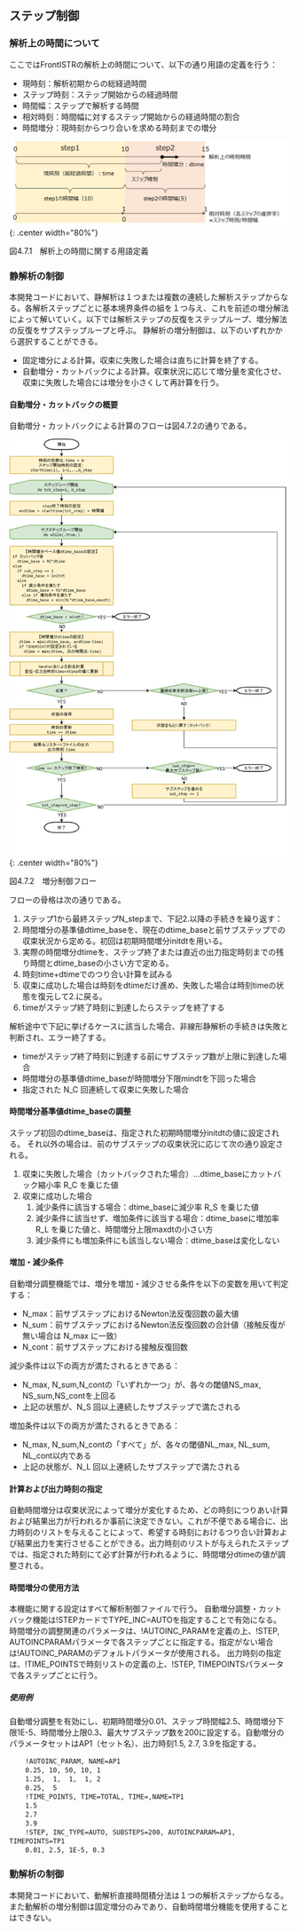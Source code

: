 ## ステップ制御

### 解析上の時間について
ここではFrontISTRの解析上の時間について、以下の通り用語の定義を行う：

- 現時刻：解析初期からの総経過時間
- ステップ時刻：ステップ開始からの経過時間
- 時間幅：ステップで解析する時間
- 相対時刻：時間幅に対するステップ開始からの経過時間の割合
- 時間増分：現時刻からつり合いを求める時刻までの増分

![解析上の時間に関する用語定義](media/analysis07_01.png){: .center width="80%"}

図4.7.1　解析上の時間に関する用語定義

### 静解析の制御

本開発コードにおいて、静解析は１つまたは複数の連続した解析ステップからなる。各解析ステップごとに基本境界条件の組を１つ与え、これを前述の増分解法によって解いていく。以下では解析ステップの反復をステップループ、増分解法の反復をサブステップループと呼ぶ。
静解析の増分制御は、以下のいずれかから選択することができる。

- 固定増分による計算。収束に失敗した場合は直ちに計算を終了する。
- 自動増分・カットバックによる計算。収束状況に応じて増分量を変化させ、収束に失敗した場合には増分を小さくして再計算を行う。

#### 自動増分・カットバックの概要
自動増分・カットバックによる計算のフローは図4.7.2の通りである。

![増分制御フロー](media/analysis07_02.png){: .center width="80%"}

図4.7.2　増分制御フロー

フローの骨格は次の通りである。

1. ステップ1から最終ステップN_stepまで、下記2.以降の手続きを繰り返す：
2. 時間増分の基準値dtime_baseを、現在のdtime_baseと前サブステップでの収束状況から定める。初回は初期時間増分initdtを用いる。
1. 実際の時間増分dtimeを、ステップ終了または直近の出力指定時刻までの残り時間とdtime_baseの小さい方で定める。
1. 時刻time+dtimeでのつり合い計算を試みる
1. 収束に成功した場合は時刻をdtimeだけ進め、失敗した場合は時刻timeの状態を復元して2.に戻る。
1. timeがステップ終了時刻に到達したらステップを終了する

解析途中で下記に挙げるケースに該当した場合、非線形静解析の手続きは失敗と判断され、エラー終了する。

- timeがステップ終了時刻に到達する前にサブステップ数が上限に到達した場合
- 時間増分の基準値dtime_baseが時間増分下限mindtを下回った場合
- 指定された N_C 回連続して収束に失敗した場合

#### 時間増分基準値dtime_baseの調整

ステップ初回のdtime_baseは、指定された初期時間増分initdtの値に設定される。
それ以外の場合は、前のサブステップの収束状況に応じて次の通り設定される。

1. 収束に失敗した場合（カットバックされた場合）…dtime_baseにカットバック縮小率 R_C を乗じた値
1. 収束に成功した場合
    1. 減少条件に該当する場合：dtime_baseに減少率 R_S を乗じた値
    2. 減少条件に該当せず、増加条件に該当する場合：dtime_baseに増加率 R_L を乗じた値と、時間増分上限maxdtの小さい方
    3. 減少条件にも増加条件にも該当しない場合：dtime_baseは変化しない

#### 増加・減少条件

自動増分調整機能では、増分を増加・減少させる条件を以下の変数を用いて判定する：

- N_max：前サブステップにおけるNewton法反復回数の最大値
- N_sum：前サブステップにおけるNewton法反復回数の合計値（接触反復が無い場合は N_max に一致）
- N_cont：前サブステップにおける接触反復回数

減少条件は以下の両方が満たされるときである：

- N_max, N_sum,N_contの「いずれか一つ」が、各々の閾値NS_max, NS_sum,NS_contを上回る
- 上記の状態が、N_S 回以上連続したサブステップで満たされる

増加条件は以下の両方が満たされるときである：

- N_max, N_sum,N_contの「すべて」が、各々の閾値NL_max, NL_sum, NL_cont以内である
- 上記の状態が、N_L 回以上連続したサブステップで満たされる

#### 計算および出力時刻の指定

自動時間増分は収束状況によって増分が変化するため、どの時刻につりあい計算および結果出力が行われるか事前に決定できない。これが不便である場合に、出力時刻のリストを与えることによって、希望する時刻におけるつり合い計算および結果出力を実行させることができる。出力時刻のリストが与えられたステップでは、指定された時刻にて必ず計算が行われるように、時間増分dtimeの値が調整される。

#### 時間増分の使用方法

本機能に関する設定はすべて解析制御ファイルで行う。
自動増分調整・カットバック機能は!STEPカードでTYPE_INC=AUTOを指定することで有効になる。
時間増分の調整関連のパラメータは、!AUTOINC_PARAMを定義の上、!STEP, AUTOINCPARAMパラメータで各ステップごとに指定する。指定がない場合は!AUTOINC_PARAMのデフォルトパラメータが使用される。
出力時刻の指定は、!TIME_POINTSで時刻リストの定義の上、!STEP, TIMEPOINTSパラメータで各ステップごとに行う。

##### 使用例

自動増分調整を有効にし、初期時間増分0.01、ステップ時間幅2.5、時間増分下限1E-5、時間増分上限0.3、最大サブステップ数を200に設定する。自動増分のパラメータセットはAP1（セット名）、出力時刻1.5, 2.7, 3.9を指定する。

```
    !AUTOINC_PARAM, NAME=AP1
    0.25, 10, 50, 10, 1
    1.25,  1,  1,  1, 2
    0.25,  5
    !TIME_POINTS, TIME=TOTAL, TIME=,NAME=TP1
    1.5
    2.7
    3.9
    !STEP, INC_TYPE=AUTO, SUBSTEPS=200, AUTOINCPARAM=AP1, TIMEPOINTS=TP1
    0.01, 2.5, 1E-5, 0.3
```

### 動解析の制御

本開発コードにおいて、動解析直接時間積分法は１つの解析ステップからなる。また動解析の増分制御は固定増分のみであり、自動時間増分機能を使用することはできない。


